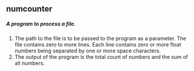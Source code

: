 ## numcounter

##### A program to process a file. 
1. The path to the file is to be passed to the program as a parameter. The file contains zero to more lines. Each line contains zero or more float numbers being separated by one or more space characters. 
2. The output of the program is the total count of numbers and the sum of all numbers.

